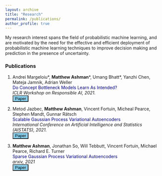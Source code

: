 ```yaml
---
layout: archive
title: "Research"
permalink: /publications/
author_profile: true
---
```


My research interest spans the field of probabilistic machine learning, and are motivated by the need for the effective and efficient deployment of probabilistic machine learning techniques to improve decision making and prediction in the presence of uncertainty.

### Publications

1. Andrei Margeloiu\*, **Matthew Ashman**\*, Umang Bhatt\*, Yanzhi Chen, Mateja Jamnik, Adrian Weller<br />
<span style="color:navy">Do Concept Bottleneck Models Learn As Intended?</span>      
*ICLR Workshop on Responsible AI, 2021.*      
[<button type="button" class="btn btn-info" style="background-color:skyblue">Paper</button>](https://arxiv.org/abs/2105.04289)

1. Metod Jazbec, **Matthew Ashman**, Vincent Fortuin, Micheal Pearce, Stephen Mandt, Gunnar Rätsch<br />
<span style="color:navy">Scalable Gaussian Process Variational Autoencoders</span>      
*International Conference on Artificial Intelligence and Statistics (AISTATS), 2021.*      
[<button type="button" class="btn btn-info" style="background-color:skyblue">Paper</button>](http://proceedings.mlr.press/v130/jazbec21a/jazbec21a.pdf)

1. **Matthew Ashman**, Jonathan So, Will Tebbutt, Vincent Fortuin, Michael Pearce, Richard E. Turner<br />
<span style="color:navy">Sparse Gaussian Process Variational Autoencoders</span>      
*arxiv, 2021*      
[<button type="button" class="btn btn-info" style="background-color:skyblue">Paper</button>](https://arxiv.org/pdf/2010.10177.pdf)
